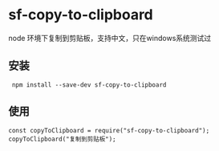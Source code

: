 # sf-copy-to-clipboard
node 环境下复制到剪贴板，支持中文，只在windows系统测试过

## 安装
```
 npm install --save-dev sf-copy-to-clipboard
```
## 使用

```
const copyToClipboard = require("sf-copy-to-clipboard");
copyToClipboard("复制到剪贴板");
```
